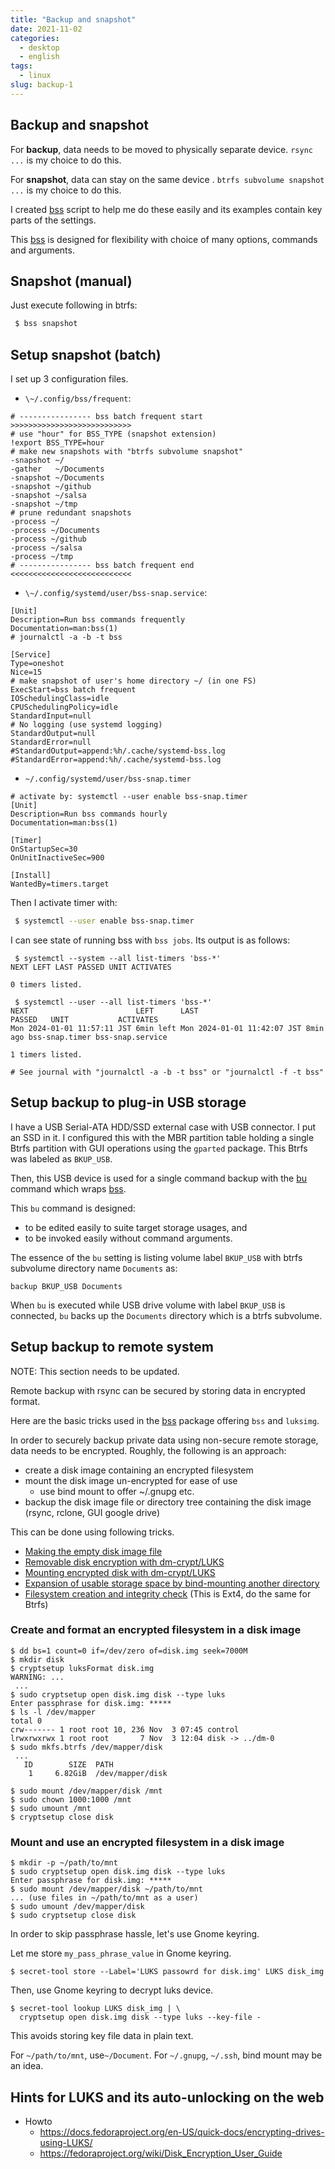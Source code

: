 ```yaml
---
title: "Backup and snapshot"
date: 2021-11-02
categories:
  - desktop
  - english
tags:
  - linux
slug: backup-1
---
```


## Backup and snapshot

For **backup**, data needs to be moved to physically separate device.  `rsync ...` is
my choice to do this.

For **snapshot**, data can stay on the same device .  `btrfs subvolume snapshot ...`
is my choice to do this.

I created [bss](https://github.com/osamuaoki/bss) script to help me do these easily
and its examples contain key parts of the settings.

This [bss](https://github.com/osamuaoki/bss) is designed for flexibility with
choice of many options, commands and arguments.

## Snapshot (manual)

Just execute following in btrfs:

```sh
 $ bss snapshot
```

## Setup snapshot (batch)

I set up 3 configuration files.

* `\~/.config/bss/frequent`:
```
# ---------------- bss batch frequent start >>>>>>>>>>>>>>>>>>>>>>>>>>>
# use "hour" for BSS_TYPE (snapshot extension)
!export BSS_TYPE=hour
# make new snapshots with "btrfs subvolume snapshot"
-snapshot ~/
-gather   ~/Documents
-snapshot ~/Documents
-snapshot ~/github
-snapshot ~/salsa
-snapshot ~/tmp
# prune redundant snapshots
-process ~/
-process ~/Documents
-process ~/github
-process ~/salsa
-process ~/tmp
# ---------------- bss batch frequent end   <<<<<<<<<<<<<<<<<<<<<<<<<<<
```

* `\~/.config/systemd/user/bss-snap.service`:

```
[Unit]
Description=Run bss commands frequently
Documentation=man:bss(1)
# journalctl -a -b -t bss

[Service]
Type=oneshot
Nice=15
# make snapshot of user's home directory ~/ (in one FS)
ExecStart=bss batch frequent
IOSchedulingClass=idle
CPUSchedulingPolicy=idle
StandardInput=null
# No logging (use systemd logging)
StandardOutput=null
StandardError=null
#StandardOutput=append:%h/.cache/systemd-bss.log
#StandardError=append:%h/.cache/systemd-bss.log
```

* `~/.config/systemd/user/bss-snap.timer`
```
# activate by: systemctl --user enable bss-snap.timer
[Unit]
Description=Run bss commands hourly
Documentation=man:bss(1)

[Timer]
OnStartupSec=30
OnUnitInactiveSec=900

[Install]
WantedBy=timers.target
```

Then I activate timer with:
```sh
 $ systemctl --user enable bss-snap.timer
```

I can see state of running bss with `bss jobs`.  Its output is as follows:
```
 $ systemctl --system --all list-timers 'bss-*'
NEXT LEFT LAST PASSED UNIT ACTIVATES

0 timers listed.

 $ systemctl --user --all list-timers 'bss-*'
NEXT                        LEFT      LAST                        PASSED   UNIT           ACTIVATES
Mon 2024-01-01 11:57:11 JST 6min left Mon 2024-01-01 11:42:07 JST 8min ago bss-snap.timer bss-snap.service

1 timers listed.

# See journal with "journalctl -a -b -t bss" or "journalctl -f -t bss"
```

## Setup backup to plug-in USB storage

I have a USB Serial-ATA HDD/SSD external case with USB connector.  I put an SSD
in it.  I configured this with the MBR partition table holding a single Btrfs
partition with GUI operations using the `gparted` package.  This Btrfs was
labeled as `BKUP_USB`.

Then, this USB device is used for a single command backup with the
[bu](https://github.com/osamuaoki/osamu-utils/blob/main/bu) command which wraps
[bss](https://github.com/osamuaoki/bss).

This `bu` command is designed:
* to be edited easily to suite target storage usages, and
* to be invoked easily without command arguments.

The essence of the `bu` setting is listing volume label `BKUP_USB` with btrfs
subvolume directory name `Documents` as:

```
backup BKUP_USB Documents
```
When `bu` is executed while USB drive volume with label `BKUP_USB` is
connected, `bu` backs up the `Documents` directory which is a btrfs subvolume.

## Setup backup to remote system

NOTE: This section needs to be updated.

Remote backup with rsync can be secured by storing data in encrypted format.

Here are the basic tricks used in the [bss](https://github.com/osamuaoki/bss)
package offering `bss` and `luksimg`.

In order to securely backup private data using non-secure remote storage, data
needs to be encrypted.  Roughly, the following is an approach:

* create a disk image containing an encrypted filesystem
* mount the disk image un-encrypted for ease of use
    * use bind mount to offer ~/.gnupg etc.
* backup the disk image file or directory tree containing the disk image (rsync, rclone, GUI google drive)

This can be done using following tricks.

* [Making the empty disk image file](https://www.debian.org/doc/manuals/debian-reference/ch09.en.html#_making_the_empty_disk_image_file)
* [Removable disk encryption with dm-crypt/LUKS](https://www.debian.org/doc/manuals/debian-reference/ch09.en.html#_removable_disk_encryption_with_dm_crypt_luks)
* [Mounting encrypted disk with dm-crypt/LUKS](https://www.debian.org/doc/manuals/debian-reference/ch09.en.html#_mounting_encrypted_disk_with_dm_crypt_luks)
* [Expansion of usable storage space by bind-mounting another directory](https://www.debian.org/doc/manuals/debian-reference/ch09.en.html#_expansion_of_usable_storage_space_by_bind_mounting_another_directory)
* [Filesystem creation and integrity check](https://www.debian.org/doc/manuals/debian-reference/ch09.en.html#_filesystem_creation_and_integrity_check) (This is Ext4, do the same for Btrfs)

### Create and format an encrypted filesystem in a disk image

```
$ dd bs=1 count=0 if=/dev/zero of=disk.img seek=7000M
$ mkdir disk
$ cryptsetup luksFormat disk.img
WARNING: ...
 ...
$ sudo cryptsetup open disk.img disk --type luks
Enter passphrase for disk.img: *****
$ ls -l /dev/mapper
total 0
crw------- 1 root root 10, 236 Nov  3 07:45 control
lrwxrwxrwx 1 root root       7 Nov  3 12:04 disk -> ../dm-0
$ sudo mkfs.btrfs /dev/mapper/disk
 ...
   ID        SIZE  PATH
    1     6.82GiB  /dev/mapper/disk

$ sudo mount /dev/mapper/disk /mnt
$ sudo chown 1000:1000 /mnt
$ sudo umount /mnt
$ cryptsetup close disk
```

### Mount and use an encrypted filesystem in a disk image

```
$ mkdir -p ~/path/to/mnt
$ sudo cryptsetup open disk.img disk --type luks
Enter passphrase for disk.img: *****
$ sudo mount /dev/mapper/disk ~/path/to/mnt
... (use files in ~/path/to/mnt as a user)
$ sudo umount /dev/mapper/disk
$ sudo cryptsetup close disk
```

In order to skip passphrase hassle, let's use Gnome keyring.

Let me store `my_pass_phrase_value` in Gnome keyring.

```
$ secret-tool store --Label='LUKS passowrd for disk.img' LUKS disk_img
```

Then, use Gnome keyring to decrypt luks device.

```
$ secret-tool lookup LUKS disk_img | \
  cryptsetup open disk.img disk --type luks --key-file -
```

This avoids storing key file data in plain text.

For `~/path/to/mnt`, use`~/Document`.  For `~/.gnupg`, `~/.ssh`, bind mount may
be an idea.

## Hints for LUKS and its auto-unlocking on the web

* Howto
    * https://docs.fedoraproject.org/en-US/quick-docs/encrypting-drives-using-LUKS/
    * https://fedoraproject.org/wiki/Disk_Encryption_User_Guide

<!-- vim: set sw=2 sts=2 ai si et tw=79 ft=markdown: -->
